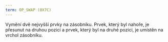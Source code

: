```yaml
---
term: OP_SWAP (0X7C)
---
```


Vymění dvě nejvyšší prvky na zásobníku. Prvek, který byl nahoře, je přesunut na druhou pozici a prvek, který byl na druhé pozici, je umístěn na vrchol zásobníku.